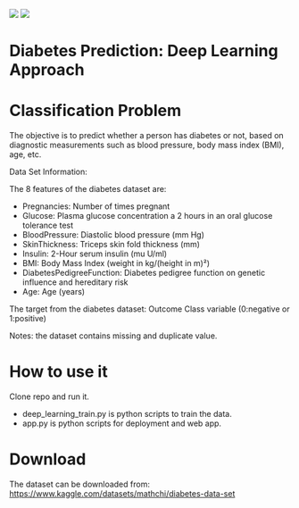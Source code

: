 <img src="https://img.shields.io/badge/Python-FFD43B?style=for-the-badge&logo=python&logoColor=blue" /> <img src="https://img.shields.io/badge/TensorFlow-%23FF6F00.svg?style=for-the-badge&logo=TensorFlow&logoColor=white" /> 



# Diabetes Prediction: Deep Learning Approach

# Classification Problem
The objective is to predict whether a person has diabetes or not, based on diagnostic measurements such as blood pressure, body mass index (BMI), age, etc.

Data Set Information:

The 8 features of the diabetes dataset are:
- Pregnancies: Number of times pregnant
- Glucose: Plasma glucose concentration a 2 hours in an oral glucose tolerance test
- BloodPressure: Diastolic blood pressure (mm Hg)
- SkinThickness: Triceps skin fold thickness (mm)
- Insulin: 2-Hour serum insulin (mu U/ml)
- BMI: Body Mass Index (weight in kg/(height in m)²)
- DiabetesPedigreeFunction: Diabetes pedigree function on genetic influence and hereditary risk
- Age: Age (years)

The target from the diabetes dataset: Outcome Class variable (0:negative or 1:positive)

Notes: the dataset contains missing and duplicate value.

# How to use it
Clone repo and run it.
- deep_learning_train.py is python scripts to train the data.
- app.py is python scripts for deployment and web app.

# Download
The dataset can be downloaded from:
https://www.kaggle.com/datasets/mathchi/diabetes-data-set



